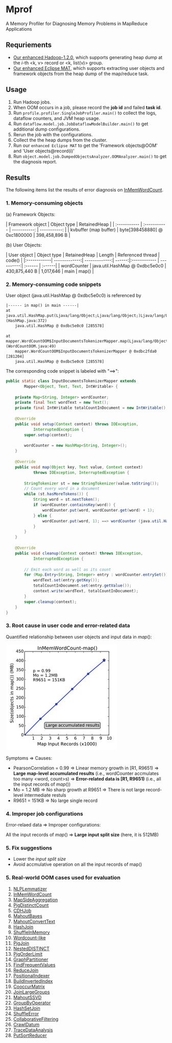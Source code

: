 # Mprof

A Memory Profiler for Diagnosing Memory Problems in MapReduce Applications

## Requriements
- [Our enhanced Hadoop-1.2.0](https://github.com/JerryLead/hadoop-1.2.0-enhanced),  which supports generating heap dump at the *i*-th <k, v> record or <k, list(v)> group.
- [Our enhanced Eclipse MAT](https://github.com/JerryLead/enhanced-Eclipse-MAT), which supports extracting user objects and framework objects from the heap dump of the map/reduce task.

## Usage
1. Run Hadoop jobs.
2. When OOM occurs in a job, please record the **job id** and failed **task id**.
3. Run `profile.profiler.SingleJobProfiler.main()` to collect the logs, dataflow counters, and JVM heap usage.
4. Run `dataflow.model.job.JobDataflowModelBuilder.main()` to get additional dump configurations.
5. Rerun the job with the configurations.
6. Collect the  the heap dumps from the cluster.
7. Run our `enhanced Eclipse MAT` to get the 'Framework objects@OOM' and  'User objects@record(i)'
8. Run `object.model.job.DumpedObjectsAnalyzer.OOMAnalyzer.main()` to get the diagnosis report.

## Results

The following items list the results of error diagnosis on [InMemWordCount](http://puffsun.iteye.com/blog/1902837).


### 1. Memory-consuming objects 

(a) Framework Objects:

| Framework object | Object type	| RetainedHeap 	|
| :----------- | :----------- | -----------: | -----------: |
| kvbuffer (map buffer)	| byte[398458880] @ 0xc1800000 | 398,458,896 B	|

 (b) User Objects:

| User object |  Object type | RetainedHeap | Length | Referenced thread | code() |
|:------------|  -------------:| -------------:| ------:|:------------ | ----------:| :------ | :------|
| wordCounter | java.util.HashMap @ 0xdbc5e0c0 | 430,875,440 B | 1,017,646 | main | map() |

### 2. Memory-consuming code snippets

User object (java.util.HashMap @ 0xdbc5e0c0) is referenced by

	|------ in map() in main ------|
	at java.util.HashMap.put(Ljava/lang/Object;Ljava/lang/Object;)Ljava/lang/Object; (HashMap.java:372)
		java.util.HashMap @ 0xdbc5e0c0 [285578]
		
	at mapper.WordCountOOM$InputDocumentsTokenizerMapper.map(Ljava/lang/Object;Lorg/apache/hadoop/io/Text;Lorg/apache/hadoop/mapreduce/Mapper$Context;)V (WordCountOOM.java:49)
		mapper.WordCountOOM$InputDocumentsTokenizerMapper @ 0xdbc2fda0 [281204]
		java.util.HashMap @ 0xdbc5e0c0 [285578]




The corresponding code snippet is labeled with "==>":

```java
public static class InputDocumentsTokenizerMapper extends
		Mapper<Object, Text, Text, IntWritable> {

	private Map<String, Integer> wordCounter;
	private final Text wordText = new Text();
	private final IntWritable totalCountInDocument = new IntWritable();

	@Override
	public void setup(Context context) throws IOException,
			InterruptedException {
		super.setup(context);

		wordCounter = new HashMap<String, Integer>();
	}

	@Override
	public void map(Object key, Text value, Context context)
			throws IOException, InterruptedException {

		StringTokenizer st = new StringTokenizer(value.toString());
		// Count every word in a document
		while (st.hasMoreTokens()) {
			String word = st.nextToken();
			if (wordCounter.containsKey(word)) {
				wordCounter.put(word, wordCounter.get(word) + 1);
			} else {
				wordCounter.put(word, 1); ==> wordCounter (java.util.HashMap @ 0xdbc5e0c0)
			}
		}
	}

	@Override
	public void cleanup(Context context) throws IOException,
			InterruptedException {

		// Emit each word as well as its count
		for (Map.Entry<String, Integer> entry : wordCounter.entrySet()) {
			wordText.set(entry.getKey());
			totalCountInDocument.set(entry.getValue());
			context.write(wordText, totalCountInDocument);
		}
		super.cleanup(context);
	}
}
```
### 3. Root cause in user code and error-related data

Quantified relationship between user objects and input data in *map*():

![](figures/InMemWordCount.png)

Symptoms => Causes:
 - PearsonCorrelation = 0.99 => Linear memory growth in [R1, R9651) => **Large map-level accumulated results** (i.e., wordCounter accmulates too many \<word, count\>s) => **Error-related data is [R1, R9651)** (i.e., all the input records of *map*())
 - Mo = 1.2 MB => No sharp growth at R9651 => There is not large record-level intermediate restuls
 - R9651 = 151KB => No large single record


### 4. Improper job configurations

Error-relaed data => Improper configurations:

All the input records of *map*() => **Large input split size** (here, it is 512MB)

### 5. Fix suggestions

- Lower the *input split size*
- Avoid accmulative operation on all the input records of map()





### 5. Real-world OOM cases used for evaluation

1. [NLPLemmatizer](http://stackoverflow.com/questions/20247185/java-lang-outofmemoryerror-on-running-hadoop-job)
2. [InMemWordCount](http://puffsun.iteye.com/blog/1902837)
3. [MapSideAggregation](http://stackoverflow.com/questions/16684712/out-of-memory-due-to-hash-maps-used-in-map-side-aggregation)
4. [PigDistinctCount](http://mail-archives.apache.org/mod_mbox/pig-user/201105.mbox/%3CBANLkTi=Tnc8icJo48LKQDhEuT=jXBpD+oA@mail.gmail.com%3E)
5. [CDHJob](http://stackoverflow.com/questions/13674190/cdh-4-1-error-running-child-java-lang-outofmemoryerror-java-heap-space)
6. [MahoutBayes](http://stackoverflow.com/questions/10080800/outofmemory-error-when-running-the-wikipedia-bayes-example-on-mahout)
7. [MahoutConvertText](http://stackoverflow.com/questions/22921936/mahout-exception-java-heap-space)
8. [HashJoin](http://stackoverflow.com/questions/15316539/hadoop-mapper-over-consumption-of-memoryheap)
9. [ShuffleInMemory](https://issues.apache.org/jira/browse/MAPREDUCE-5580)
10. [Wordcount-like](http://stackoverflow.com/questions/19298357/out-of-memory-error-in-mapreduce-shuffle-phase)
11. [PigJoin](http://stackoverflow.com/questions/17162679/pig-join-gets-outofmemoryerror-in-reducer-when-mapred-job-shuffle-input-buffer-p)
12. [NestedDISTINCT](http://mail-archives.apache.org/mod_mbox/pig-user/201201.mbox/%3C4F174294.8090509@cern.ch%3E)
13. [PigOrderLimit](https://mail-archives.apache.org/mod_mbox/pig-user/201201.mbox/%3CD570DEB688737C44A53497A16D0A7CAC0789B0@EAGF-ERFPMBX42.ERF.thomson.com%3E)
14. [GraphPartitioner](http://stackoverflow.com/questions/12831076/oom-exception-in-hadoop-reduce-child)
15. [FindFrequentValues](http://stackoverflow.com/questions/23042829/getting-java-heap-space-error-while-running-a-mapreduce-code-for-large-dataset)
16. [ReduceJoin](http://stackoverflow.com/questions/15541900/why-does-the-last-reducer-stop-with-java-heap-error-during-merge-step)
17. [PositionalIndexer](http://www.cs.cmu.edu/~lezhao/TA/2010/HW2/)
18. [BuildInvertedIndex](http://stackoverflow.com/questions/17980491/building-inverted-index-exceed-the-java-heap-size)
19. [CooccurMatrix](http://mail-archives.apache.org/mod_mbox/hadoop-common-user/201010.mbox/%3CAANLkTi=aNjiUezv-a9yFZpbXXWFsbjeKKyd2KmqCUAWc@mail.gmail.com%3E)
20. [JoinLargeGroups](http://stackoverflow.com/questions/22281188/fail-to-join-large-groups)
21. [MahoutSSVD](https://issues.apache.org/jira/browse/MAHOUT-1700)
22. [GroupByOperator](https://issues.apache.org/jira/browse/HIVE-1139)
23. [HashSetJoin](http://www.mikevalenty.com/hadoop-mapreduce-join-optimization-with-a-bloom-filter/)
24. [ShuffleError](http://jason4zhu.blogspot.com/2014/11/shuffle-error-by-java-lang-out-of-memory-error-java-heap-space.html)
25. [CollaborativeFiltering](https://issues.apache.org/jira/browse/MAHOUT-1032)
26. [CrawlDatum](http://www.wangzhe.tech/MapReduce/MapReduce%E4%BB%BB%E5%8A%A1-java.lang.OutOfMemoryError%EF%BC%9AGC%20overhead%20limit%20exceeded/2016/08/09/)
27. [TraceDataAnalysis](http://www.jianshu.com/p/3a977ec4a17c)
28. [PutSortReducer](http://blog.jrwang.me/2016/gc-overhead-limit-in-putsortreducer/)



